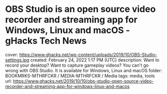 # OBS Studio is an open source video recorder and streaming app for Windows, Linux and macOS - gHacks Tech News

cover: https://www.ghacks.net/wp-content/uploads/2019/10/OBS-Studio-settings.jpg
created: February 24, 2022 1:17 PM (UTC)
description: Want to record your desktop? Want to capture gameplay videos? You can't go wrong with OBS Studio. It is available for Windows, Linux and macOS
folder: BOOKMRKS-MTHRFCKR / MEDIA-MTHRFCKR / Media
tags: media, tools
url: https://www.ghacks.net/2019/10/10/obs-studio-open-source-video-recorder-and-streaming-app-for-windows-linux-and-macos